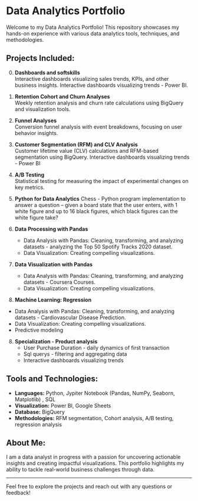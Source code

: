 # Data Analytics Portfolio

Welcome to my Data Analytics Portfolio! This repository showcases my hands-on experience with various data analytics tools, techniques, and methodologies.

## Projects Included:
0. **Dashboards and softskills**  
   Interactive dashboards visualizing sales trends, KPIs, and other business insights.
   Interactive dashboards visualizing trends - Power BI.
   
2. **Retention Cohort and Churn Analyses**  
   Weekly retention analysis and churn rate calculations using BigQuery and visualization tools.
   
3. **Funnel Analyses**  
   Conversion funnel analysis with event breakdowns, focusing on user behavior insights.
   
4. **Customer Segmentation (RFM) and CLV Analysis**  
   Customer lifetime value (CLV) calculations and RFM-based segmentation using BigQuery.
   Interactive dashboards visualizing trends - Power BI

6. **A/B Testing**  
   Statistical testing for measuring the impact of experimental changes on key metrics.

7. **Python for Data Analytics**
   Chess - Python program implementation to answer a question – given a board state that the user enters, with 1 white figure and up to 16 black figures, which black figures can the white figure take?
   
8. **Data Processing with Pandas**  
   - Data Analysis with Pandas: Cleaning, transforming, and analyzing datasets - analyzing the Top 50 Spotify Tracks 2020 dataset.  
   - Data Visualization: Creating compelling visualizations.  
   
9. **Data Visualization with Pandas**  
   - Data Analysis with Pandas: Cleaning, transforming, and analyzing datasets - Coursera Courses.  
   - Data Visualization: Creating compelling visualizations.

10. **Machine Learning: Regression**  
   - Data Analysis with Pandas: Cleaning, transforming, and analyzing datasets - Cardiovascular Disease Prediction.  
   - Data Visualization: Creating compelling visualizations.
   - Predictive modeling

8. **Specialization - Product analysis**  
   - User Purchase Duration - daily dynamics of first transaction
   - Sql querys - filtering and aggregating data
   - Interactive dashboards visualizing trends

## Tools and Technologies:
- **Languages:** Python, Jypiter Notebook (Pandas, NumPy, Seaborn, Matplotlib)  , SQL
- **Visualization:** Power BI, Google Sheets  
- **Database:** BigQuery  
- **Methodologies:** RFM segmentation, Cohort analysis, A/B testing, regression analysis

## About Me:
I am a data analyst in progress with a passion for uncovering actionable insights and creating impactful visualizations. This portfolio highlights my ability to tackle real-world business challenges through data.

---

Feel free to explore the projects and reach out with any questions or feedback!
